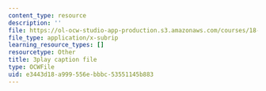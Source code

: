 ```yaml
---
content_type: resource
description: ''
file: https://ol-ocw-studio-app-production.s3.amazonaws.com/courses/18-06sc-linear-algebra-fall-2011/e3443d18a999556ebbbc53551145b883_TX_vooSnhm8.vtt
file_type: application/x-subrip
learning_resource_types: []
resourcetype: Other
title: 3play caption file
type: OCWFile
uid: e3443d18-a999-556e-bbbc-53551145b883
---
```

